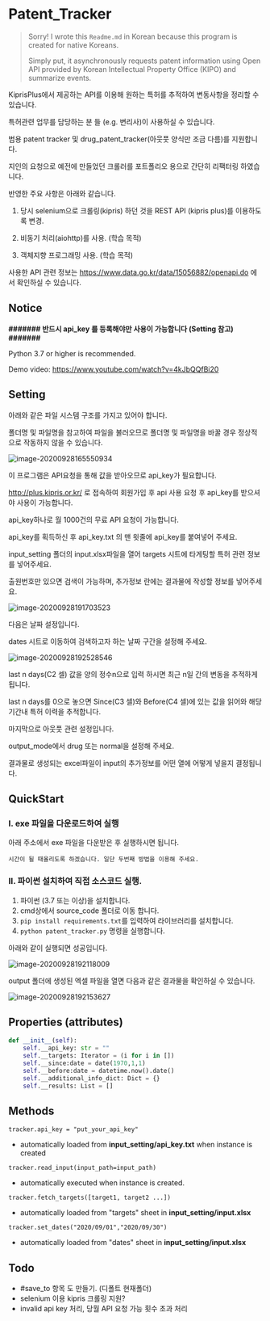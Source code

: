 # Patent_Tracker

> Sorry! I wrote this `Readme.md` in Korean because this program is created for native Koreans.
>
> Simply put, it asynchronously requests patent information using Open API provided by Korean Intellectual Property Office (KIPO) and summarize events.



KiprisPlus에서 제공하는 API를 이용해 원하는 특허를 추적하여 변동사항을 정리할 수 있습니다.

특허관련 업무를 담당하는 분 들 (e.g. 변리사)이 사용하실 수 있습니다.

범용 patent tracker 및 drug_patent_tracker(아웃풋 양식만 조금 다름)를 지원합니다.



지인의 요청으로 예전에 만들었던 크롤러를 포트폴리오 용으로 간단히 리팩터링 하였습니다.

반영한 주요 사항은 아래와 같습니다.

1. 당시 selenium으로 크롤링(kipris) 하던 것을 REST API (kipris plus)를 이용하도록 변경.

2. 비동기 처리(aiohttp)를 사용. (학습 목적)

3. 객체지향 프로그래밍 사용. (학습 목적)


사용한 API 관련 정보는 https://www.data.go.kr/data/15056882/openapi.do 에서 확인하실 수 있습니다.



## Notice

<strong> ####### 반드시 api_key 를 등록해야만 사용이 가능합니다 (Setting 참고) ####### </strong>

Python 3.7 or higher is recommended.

Demo video: https://www.youtube.com/watch?v=4kJbQQfBi20



## Setting

아래와 같은 파일 시스템 구조를 가지고 있어야 합니다. 

폴더명 및 파일명을 참고하여 파일을 불러오므로 폴더명 및 파일명을 바꿀 경우 정상적으로 작동하지 않을 수 있습니다.

![image-20200928165550934](README.assets/image-20200928165550934.png)



이 프로그램은 API요청을 통해 값을 받아오므로 api_key가 필요합니다. 

http://plus.kipris.or.kr/ 로 접속하여 회원가입 후 api 사용 요청 후 api_key를 받으셔야 사용이 가능합니다. 

api_key하나로 월 1000건의 무료 API 요청이 가능합니다.

api_key를 획득하신 후  api_key.txt 의 맨 윗줄에 api_key를 붙여넣어 주세요.



input_setting 폴더의 input.xlsx파일을 열어 targets 시트에 타게팅할 특허 관련 정보를 넣어주세요.

출원번호만 있으면 검색이 가능하며, 추가정보 란에는 결과물에 작성할 정보를 넣어주세요.

![image-20200928191703523](README.assets/image-20200928191703523.png)



다음은 날짜 설정입니다.

dates 시트로 이동하여 검색하고자 하는 날짜 구간을 설정해 주세요.

![image-20200928192528546](README.assets/image-20200928192528546.png)

last n days(C2 셀) 값을 양의 정수n으로 입력 하시면 최근 n일 간의 변동을 추적하게 됩니다.

last n days를 0으로 놓으면 Since(C3 셀)와 Before(C4 셀)에 있는 값을 읽어와 해당 기간내 특허 이력을 추적합니다.



마지막으로 아웃풋 관련 설정입니다.

output_mode에서 drug 또는 normal을 설정해 주세요.

결과물로 생성되는 excel파일이 input의 추가정보를 어떤 열에 어떻게 넣을지 결정됩니다.



## QuickStart



### I. exe 파일을 다운로드하여 실행

 아래 주소에서 exe 파일을 다운받은 후 실행하시면 됩니다.

  `시간이 될 때올리도록 하겠습니다. 일단 두번째 방법을 이용해 주세요.`



### II. 파이썬 설치하여 직접 소스코드 실행. 

1. 파이썬 (3.7 또는 이상)을 설치합니다.
2. cmd상에서 source_code 폴더로 이동 합니다.
3. `pip install requirements.txt`를 입력하여 라이브러리를 설치합니다.
4. `python patent_tracker.py` 명령을 실행합니다.



아래와 같이 실행되면 성공입니다.

![image-20200928192118009](README.assets/image-20200928192118009.png)

output 폴더에 생성된 엑셀 파일을 열면 다음과 같은 결과물을 확인하실 수 있습니다.

![image-20200928192153627](README.assets/image-20200928192153627.png)



## Properties (attributes)

```python
def __init__(self):
    self.__api_key: str = ""
    self.__targets: Iterator = (i for i in [])
    self.__since:date = date(1970,1,1)
    self.__before:date = datetime.now().date()
    self.__additional_info_dict: Dict = {}
    self.__results: List = []
```



## Methods

`tracker.api_key = "put_your_api_key"`

 * automatically loaded from **input_setting/api_key.txt** when instance is created

   

`tracker.read_input(input_path=input_path) `

 * automatically executed when instance is created.



 `tracker.fetch_targets([target1, target2 ...])`

 * automatically loaded from "targets" sheet in **input_setting/input.xlsx**



`tracker.set_dates("2020/09/01","2020/09/30") `

* automatically loaded from "dates" sheet in **input_setting/input.xlsx**





## Todo

- #save_to 항목 도 만들기. (디폴트 현재폴더)
- selenium 이용 kipris 크롤링 지원?
- invalid api key 처리, 당월 API 요청 가능 횟수 초과 처리

